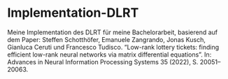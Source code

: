 # Implementation-DLRT
Meine Implementation des DLRT für meine Bachelorarbeit, basierend auf dem Paper: Steffen Schotthöfer, Emanuele Zangrando, Jonas Kusch, Gianluca Ceruti und Francesco Tudisco. “Low-rank lottery tickets: finding efficient low-rank neural networks via matrix differential equations”. In: Advances in Neural Information Processing Systems 35 (2022), S. 20051–20063.

